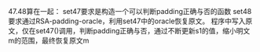 47.48算在一起：
set47要求是构造一个可以判断padding正确与否的函数
set48要求通过RSA-padding-oracle，利用set47中的oracle恢复原文。
程序中写入原文，仅在set47()调用，判断padding正确与否，通过不断更新s1的值，缩小明文m的范围，最终恢复原文m